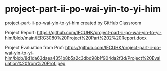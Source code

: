 # project-part-ii-po-wai-yin-to-yi-him
project-part-ii-po-wai-yin-to-yi-him created by GitHub Classroom

Project Report:
https://github.com/IECUHK/project-part-ii-po-wai-yin-to-yi-him/blob/main/IERG3080%20Project%20Part%202%20Report.docx

Project Evaluation from Prof:
https://github.com/IECUHK/project-part-ii-po-wai-yin-to-yi-him/blob/8d1da63daea4351b8b5a2c3dbd98b1f904da2f3d/Project%20Evaluation%20from%20Prof.jpeg
